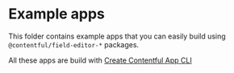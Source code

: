 # Example apps

This folder contains example apps that you can easily build using `@contentful/field-editor-*` packages.

All these apps are build with [Create Contentful App CLI][create-contentful-app]

[create-contentful-app]: https://github.com/contentful/create-contentful-app
